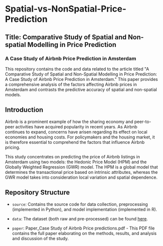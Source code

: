 # Spatial-vs-NonSpatial-Price-Prediction

## Title: Comparative Study of Spatial and Non-spatial Modelling in Price Prediction
### A Case Study of Airbnb Price Prediction in Amsterdam

This repository contains the code and data related to the article titled "A Comparative Study of Spatial and Non-Spatial Modelling in Price Prediction: A Case Study of Airbnb Price Prediction in Amsterdam." This paper provides a comprehensive analysis of the factors affecting Airbnb prices in Amsterdam and contrasts the predictive accuracy of spatial and non-spatial models.


## Introduction
Airbnb is a prominent example of how the sharing economy and peer-to-peer activities have acquired popularity in recent years. As Airbnb continues to expand, concerns have arisen regarding its effect on local economies and housing costs. For policymakers and the housing market, it is therefore essential to comprehend the factors that influence Airbnb pricing.

This study concentrates on predicting the price of Airbnb listings in Amsterdam using two models: the Hedonic Price Model (HPM) and the Globally Weighted Regression (GWR) model. The HPM is a global model that determines the transactional price based on intrinsic attributes, whereas the GWR model takes into consideration local variation and spatial dependence.

## Repository Structure
- `source`: Contains the source code for data collection, preprocessing (implemented in Python), and model implementation (implemented in R).

- `data`: The dataset (both raw and pre-processed) can be found [here](https://doi.org/10.5281/zenodo.8126348).

- `paper`: Paper_Case Study of Airbnb Price predictions.pdf - This PDF file contains the full paper elaborating on the methods, results, and analysis and discussion of the study.
